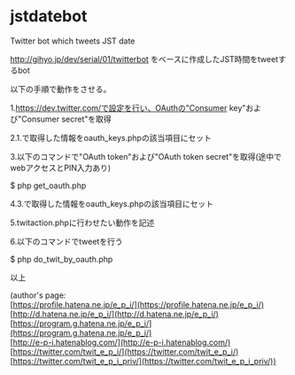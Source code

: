 jstdatebot
==========

Twitter bot which tweets JST date

http://gihyo.jp/dev/serial/01/twitterbot
をベースに作成したJST時間をtweetするbot

以下の手順で動作をさせる。


1.https://dev.twitter.com/で設定を行い、OAuthの"Consumer key"および"Consumer secret"を取得

2.1.で取得した情報をoauth_keys.phpの該当項目にセット

3.以下のコマンドで"OAuth token"および"OAuth token secret"を取得(途中でwebアクセスとPIN入力あり)

$ php get_oauth.php

4.3.で取得した情報をoauth_keys.phpの該当項目にセット

5.twitaction.phpに行わせたい動作を記述

6.以下のコマンドでtweetを行う

$ php do_twit_by_oauth.php


以上


(author's page:  
[https://profile.hatena.ne.jp/e_p_i/](https://profile.hatena.ne.jp/e_p_i/)  
[http://d.hatena.ne.jp/e_p_i/](http://d.hatena.ne.jp/e_p_i/)  
[https://program.g.hatena.ne.jp/e_p_i/](https://program.g.hatena.ne.jp/e_p_i/)  
[http://e-p-i.hatenablog.com/](http://e-p-i.hatenablog.com/)  
[https://twitter.com/twit_e_p_i/](https://twitter.com/twit_e_p_i/)  
[https://twitter.com/twit_e_p_i_priv/](https://twitter.com/twit_e_p_i_priv/))  
